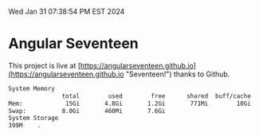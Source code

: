 Wed Jan 31 07:38:54 PM EST 2024

# Angular Seventeen


This project is live at [https://angularseventeen.github.io](https://angularseventeen.github.io "Seventeen!") thanks to Github.

```bash
System Memory
               total        used        free      shared  buff/cache   available
Mem:            15Gi       4.8Gi       1.2Gi       771Mi        10Gi        10Gi
Swap:          8.0Gi       460Mi       7.6Gi
System Storage
399M	.
